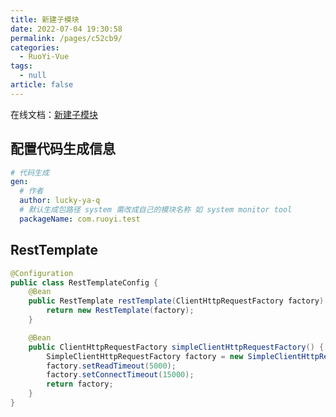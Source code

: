 ```yaml
---
title: 新建子模块
date: 2022-07-04 19:30:58
permalink: /pages/c52cb9/
categories: 
  - RuoYi-Vue
tags: 
  - null
article: false
---
```


在线文档：[新建子模块](http://doc.ruoyi.vip/ruoyi/document/htsc.html#%E6%96%B0%E5%BB%BA%E5%AD%90%E6%A8%A1%E5%9D%97)

## 配置代码生成信息

```yaml {3-6}
# 代码生成
gen: 
  # 作者
  author: lucky-ya-q
  # 默认生成包路径 system 需改成自己的模块名称 如 system monitor tool
  packageName: com.ruoyi.test
```

## RestTemplate

```java
@Configuration
public class RestTemplateConfig {
    @Bean
    public RestTemplate restTemplate(ClientHttpRequestFactory factory) {
        return new RestTemplate(factory);
    }

    @Bean
    public ClientHttpRequestFactory simpleClientHttpRequestFactory() {
        SimpleClientHttpRequestFactory factory = new SimpleClientHttpRequestFactory();
        factory.setReadTimeout(5000);
        factory.setConnectTimeout(15000);
        return factory;
    }
}
```

